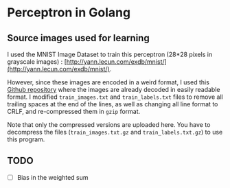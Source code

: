 # Perceptron in Golang

## Source images used for learning

I used the MNIST Image Dataset to train this perceptron (28*28 pixels in grayscale images) : [http://yann.lecun.com/exdb/mnist/](http://yann.lecun.com/exdb/mnist/).

However, since these images are encoded in a weird format, I used this [Github repository](https://github.com/afrozenator/mnist-parser) where the images are already decoded in easily readable format. I modified `train_images.txt` and `train_labels.txt` files to remove all trailing spaces at the end of the lines, as well as changing all line format to CRLF, and re-compressed them in `gzip` format.

Note that only the compressed versions are uploaded here. You have to decompress the files (`train_images.txt.gz` and `train_labels.txt.gz`) to use this program.

## TODO

- [ ] Bias in the weighted sum
